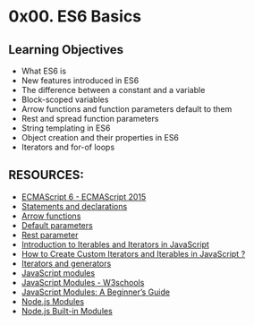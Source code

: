 # 0x00. ES6 Basics

## Learning Objectives
* What ES6 is
* New features introduced in ES6
* The difference between a constant and a variable
* Block-scoped variables
* Arrow functions and function parameters default to them
* Rest and spread function parameters
* String templating in ES6
* Object creation and their properties in ES6
* Iterators and for-of loops

## RESOURCES:
* [ECMAScript 6 - ECMAScript 2015](https://www.w3schools.com/js/js_es6.asp)
* [Statements and declarations](https://developer.mozilla.org/en-US/docs/Web/JavaScript/Reference/Statements)
* [Arrow functions](https://developer.mozilla.org/en-US/docs/Web/JavaScript/Reference/Functions/Arrow_functions)
* [Default parameters](https://developer.mozilla.org/en-US/docs/Web/JavaScript/Reference/Functions/Default_parameters)
* [Rest parameter](https://developer.mozilla.org/en-US/docs/Web/JavaScript/Reference/Functions/rest_parameters)
* [Introduction to Iterables and Iterators in JavaScript](https://www.digitalocean.com/community/tutorials/js-iterables)
* [How to Create Custom Iterators and Iterables in JavaScript ?](https://www.geeksforgeeks.org/how-to-create-custom-iterators-and-iterables-in-javascript/)
* [Iterators and generators](https://developer.mozilla.org/en-US/docs/Web/JavaScript/Guide/Iterators_and_generators)
* [JavaScript modules](https://developer.mozilla.org/en-US/docs/Web/JavaScript/Guide/Modules)
* [JavaScript Modules - W3schools](https://www.w3schools.com/js/js_modules.asp)
* [JavaScript Modules: A Beginner’s Guide](https://www.freecodecamp.org/news/javascript-modules-a-beginner-s-guide-783f7d7a5fcc/)
* [Node.js Modules](https://www.geeksforgeeks.org/node-js-modules/)
* [Node.js Built-in Modules](https://www.w3schools.com/nodejs/ref_modules.asp)

